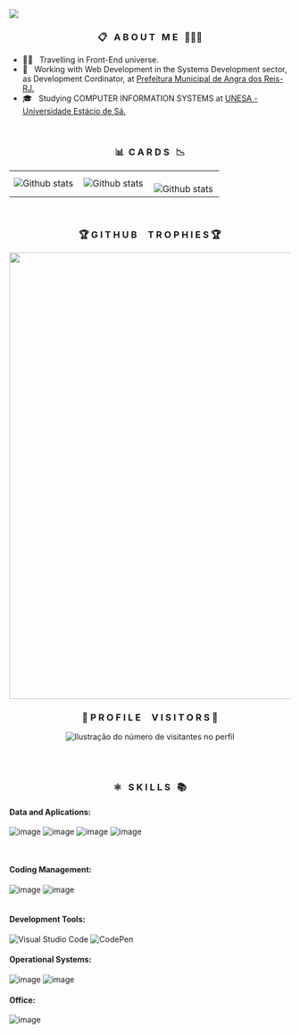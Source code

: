 <img src="https://i.ibb.co/PDvLxJ0/Soarinho-s-Animation-Git-Hub-Banner.gif">

<br>

<h3 align="center">📋 &nbsp; A B O U T &nbsp; M E &nbsp; 👨🏽‍💼</h3>
  

-  :man_technologist: &nbsp; Travelling in Front-End universe.
- 💼 &nbsp; Working with Web Development in the Systems Development sector, as Development Cordinator, at <a href="https://www.angra.rj.gov.br/" target="_blank">Prefeitura Municipal de Angra dos Reis-RJ.</a>
- 🎓 &nbsp; Studying COMPUTER INFORMATION SYSTEMS at <a href="https://estacio.br/cursos/graduacao/sistemas-de-informacao" target="_blank">UNESA - Universidade Estácio de Sá.</a>
<br>

<h3 align="center"> 📊&nbsp; C A R D S &nbsp; 📉 </h3>

 
<table>
  <tr>
    <td>
      <img
        align="left"
        src="https://github-readme-stats.vercel.app/api?username=soarinhooficial&theme=default&hide_border=false&include_all_commits=true&count_private=true"
        alt="Github stats"
      />
    </td>
    <td>
      <img
        align="left"
        src="https://github-readme-stats.vercel.app/api/top-langs/?username=soarinhooficial&theme=default&hide_border=false&include_all_commits=true&count_private=true&layout=compact"
        alt="Github stats"
      />
    </td>
    <td>
      <br />
      <img
        align="left"
        src="https://github-readme-streak-stats.herokuapp.com/?user=soarinhooficial&theme=default&hide_border=false"
        alt="Github stats"
      />
    </td>
  </tr>
</table>
<br />

<h3 align="center"> 🏆 G I T H U B &nbsp; &nbsp; T R O P H I E S 🏆 </h3>

<p align="center">
  <a
    href="https://github.com/ryo-ma/github-profile-trophy"
    title="repositório de troféus"
  >
    <p align="center">
      <img  align="center"
      width="800"
      src="https://github-profile-trophy.vercel.app/?username=soarinhooficial&column=8&theme=darkhub&no-frame=true&no-bg=true"
    />
    </p>
  </a>
</p>


  <h3 align="center">📍 P R O F I L E &nbsp; &nbsp; V I S I T O R S 📍 </h3>

  <p align="center">
  <img
    src="https://profile-counter.glitch.me/soarinhooficial/count.svg"
    alt="Ilustração do número de visitantes no perfil"
  />
</p>

<br>
<br>
<h3 align="center"> ⚛️ &nbsp; S K I L L S &nbsp; 📚  </h3>
<h4>Data and Aplications:</h4>

![image](https://img.shields.io/badge/HTML5-E34F26?style=for-the-badge&logo=html5&logoColor=white)
![image](https://img.shields.io/badge/CSS3-1572B6?style=for-the-badge&logo=css3&logoColor=white)
![image](https://img.shields.io/badge/Bootstrap-563D7C?style=for-the-badge&logo=bootstrap&logoColor=white)
![image](https://img.shields.io/badge/JavaScript-323330?style=for-the-badge&logo=javascript&logoColor=F7DF1E)

<br>
<p align="center">
<h4>Coding Management:</h4>

  ![image](https://img.shields.io/badge/Git-E34F26?style=for-the-badge&logo=git&logoColor=white)
  ![image](https://img.shields.io/badge/GitHub-100000?style=for-the-badge&logo=github&logoColor=white)  
<br>

<h4>Development Tools:</h4>

![Visual Studio Code](https://img.shields.io/badge/Visual%20Studio%20Code-0078d7.svg?style=for-the-badge&logo=visual-studio-code&logoColor=white)
![CodePen](https://img.shields.io/badge/CodePen-white?style=for-the-badge&logo=codepen&logoColor=black)
<br>

<h4>Operational Systems:</h4>

  ![image](https://img.shields.io/badge/Windows-017AD7?style=for-the-badge&logo=windows&logoColor=white)
  ![image](https://img.shields.io/badge/Linux-E34F26?style=for-the-badge&logo=linux&logoColor=black)
<br>

<h4>Office:</h4>

![image](https://img.shields.io/badge/Microsoft_Office-D83B01?style=for-the-badge&logo=microsoft-office&logoColor=white)
<br>
</p>
